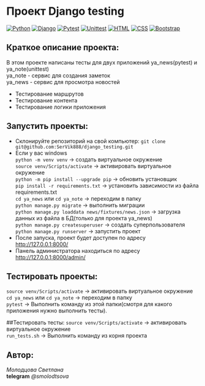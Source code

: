 # Проект Django testing

[![Python](https://img.shields.io/badge/-Python-464646?style=flat&logo=Python&logoColor=56C0C0&color=008080)](https://www.python.org/)
[![Django](https://img.shields.io/badge/-Django-464646?style=flat&logo=Django&logoColor=56C0C0&color=008080)](https://www.djangoproject.com/)
[![Pytest](https://img.shields.io/badge/-Python-464646?style=flat&logo=Python&logoColor=56C0C0&color=008080)](https://docs.pytest.org/en/stable/)
[![Unittest](https://img.shields.io/badge/-Python-464646?style=flat&logo=Python&logoColor=56C0C0&color=008080)](https://docs.python.org/3/library/unittest.html)
[![HTML](https://img.shields.io/badge/-Python-464646?style=flat&logo=Python&logoColor=56C0C0&color=008080)](https://developer.mozilla.org/ru/docs/Web/HTML)
[![CSS](https://img.shields.io/badge/-Django-464646?style=flat&logo=Django&logoColor=56C0C0&color=008080)](https://developer.mozilla.org/ru/docs/Web/CSS)
[![Bootstrap](https://img.shields.io/badge/-Python-464646?style=flat&logo=Python&logoColor=56C0C0&color=008080)](https://getbootstrap.com/)

## Краткое описание проекта:
В этом проекте написаны тесты для двух приложений ya_news(pytest) и ya_note(unittest)  
ya_note - сервис для создания заметок  
ya_news - сервис для просмотра новостей
- Тестирование маршрутов
- Тестирование контента
- Тестирование логики приложения

## Запустить проекты:
- Склонируйте репозиторий на свой компьютер:
```git clone git@github.com:SerVik888/django_testing.git```
- Если у вас windows\
    `python -m venv venv` -> создать виртуальное окружение\
    `source venv/Scripts/activate` -> активировать виртуальное окружение\
    `python -m pip install --upgrade pip` -> обновить установщик\
    `pip install -r requirements.txt` -> установить зависимости из файла requirements.txt\
    `cd ya_news` или `cd ya_note` -> переходим в папку\
    `python manage.py migrate` -> выполнить миграции\
    `python manage.py loaddata news/fixtures/news.json` -> загрузка данных из файла в БД(только для проекта ya_news)\
    `python manage.py createsuperuser` -> создать суперпользователя\
    `python manage.py runserver` -> запустить проект
- После запуска, проект будет доступен по адресу http://127.0.0.1:8000/
- Панель администратора находиться по адресу http://127.0.0.1:8000/admin/

## Тестировать проекты:
`source venv/Scripts/activate` -> активировать виртуальное окружение\
`cd ya_news` или `cd ya_note` -> переходим в папку\
`pytest` -> Выполнить команду из этой папки(смотря для какого приложения нужно выполнить тесты).

##Тестировать тесты:
`source venv/Scripts/activate` -> активировать виртуальное окружение\
`run_tests.sh` -> Выполнить команду из корня проекта

## Автор:  
_Молодцова Светлана_  
**telegram** _@smolodtsova_

